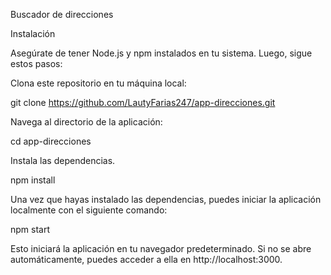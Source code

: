 Buscador de direcciones

Instalación

Asegúrate de tener Node.js y npm instalados en tu sistema. Luego, sigue estos pasos:

Clona este repositorio en tu máquina local:

git clone https://github.com/LautyFarias247/app-direcciones.git

Navega al directorio de la aplicación:

cd app-direcciones

Instala las dependencias.

npm install

Una vez que hayas instalado las dependencias, puedes iniciar la aplicación localmente con el siguiente comando:

npm start

Esto iniciará la aplicación en tu navegador predeterminado. Si no se abre automáticamente, puedes acceder a ella en http://localhost:3000.
